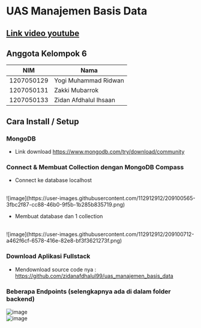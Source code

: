 # UAS Manajemen Basis Data
## [Link video youtube](https://youtu.be/xKg8QuL8YxI)
## Anggota Kelompok 6
|NIM|Nama|
|--|--|
|1207050129|Yogi Muhammad Ridwan|
|1207050131|Zakki Mubarrok|
|1207050133|Zidan Afdhalul Ihsaan|
## Cara Install / Setup
### MongoDB
- Link download  https://www.mongodb.com/try/download/community

### Connect & Membuat Collection dengan MongoDB Compass
- Connect ke database localhost
<br>
![image](https://user-images.githubusercontent.com/112912912/209100565-3fbc2f87-cc88-46b0-9f5b-1b285b835719.png)

- Membuat database dan 1 collection
<br>
![image](https://user-images.githubusercontent.com/112912912/209100712-a462f6cf-6578-416e-82e8-bf3f3621273f.png)
 
### Download Aplikasi Fullstack
- Mendownload source code nya : https://github.com/zidanafdhalul99/uas_manajemen_basis_data

### Beberapa Endpoints (selengkapnya ada di dalam folder backend)
![image](https://user-images.githubusercontent.com/112912912/209101309-f8bf93f7-2b30-415f-b78a-cb580db941b5.png)
<br>
![image](https://user-images.githubusercontent.com/112912912/209101424-8d8ced8c-08c0-4808-9203-b38d45e826f5.png)
